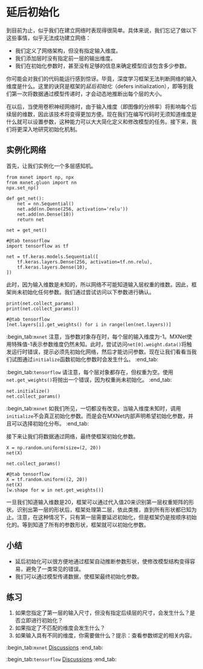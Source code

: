 # 延后初始化

到目前为止，似乎我们在建立网络时表现得很简单。具体来说，我们忘记了做以下这些事情，似乎无法成功建立网络：

* 我们定义了网络架构，但没有指定输入维度。
* 我们添加层时没有指定前一层的输出维度。
* 我们在初始化参数时，甚至没有足够的信息来确定模型应该包含多少参数。

你可能会对我们的代码能运行感到惊讶。毕竟，深度学习框架无法判断网络的输入维度是什么。这里的诀窍是框架的*延后初始化*（defers initialization），即等到我们第一次将数据通过模型传递时，才会动态地推断出每个层的大小。

在以后，当使用卷积神经网络时，由于输入维度（即图像的分辨率）将影响每个后续层的维数，因此该技术将变得更加方便。现在我们在编写代码时无须知道维度是什么就可以设置参数，这种能力可以大大简化定义和修改模型的任务。接下来，我们将更深入地研究初始化机制。

## 实例化网络

首先，让我们实例化一个多层感知机。

```{.python .input}
from mxnet import np, npx
from mxnet.gluon import nn
npx.set_np()

def get_net():
    net = nn.Sequential()
    net.add(nn.Dense(256, activation='relu'))
    net.add(nn.Dense(10))
    return net

net = get_net()
```

```{.python .input}
#@tab tensorflow
import tensorflow as tf

net = tf.keras.models.Sequential([
    tf.keras.layers.Dense(256, activation=tf.nn.relu),
    tf.keras.layers.Dense(10),
])
```

此时，因为输入维数是未知的，所以网络不可能知道输入层权重的维数。因此，框架尚未初始化任何参数。我们通过尝试访问以下参数进行确认。

```{.python .input}
print(net.collect_params)
print(net.collect_params())
```

```{.python .input}
#@tab tensorflow
[net.layers[i].get_weights() for i in range(len(net.layers))]
```

:begin_tab:`mxnet`
注意，当参数对象存在时，每个层的输入维度为-1。MXNet使用特殊值-1表示参数维度仍然未知。此时，尝试访问`net[0].weight.data()`将触发运行时错误，提示必须先初始化网络，然后才能访问参数。现在让我们看看当我们试图通过`initialize`函数初始化参数时会发生什么。
:end_tab:

:begin_tab:`tensorflow`
请注意，每个层对象都存在，但权重为空。使用`net.get_weights()`将抛出一个错误，因为权重尚未初始化。
:end_tab:

```{.python .input}
net.initialize()
net.collect_params()
```

:begin_tab:`mxnet`
如我们所见，一切都没有改变。当输入维度未知时，调用`initialize`不会真正初始化参数。而是会在MXNet内部声明希望初始化参数，并且可以选择初始化分布。
:end_tab:

接下来让我们将数据通过网络，最终使框架初始化参数。

```{.python .input}
X = np.random.uniform(size=(2, 20))
net(X)

net.collect_params()
```

```{.python .input}
#@tab tensorflow
X = tf.random.uniform((2, 20))
net(X)
[w.shape for w in net.get_weights()]
```

一旦我们知道输入维数是20，框架可以通过代入值20来识别第一层权重矩阵的形状。识别出第一层的形状后，框架处理第二层，依此类推，直到所有形状都已知为止。注意，在这种情况下，只有第一层需要延迟初始化，但是框架仍是按顺序初始化的。等到知道了所有的参数形状，框架就可以初始化参数。

## 小结

* 延后初始化可以很方便地通过框架自动推断参数形状，使修改模型结构变得容易，避免了一类常见的错误。
* 我们可以通过模型传递数据，使框架最终初始化参数。

## 练习

1. 如果您指定了第一层的输入尺寸，但没有指定后续层的尺寸，会发生什么？是否立即进行初始化？
1. 如果指定了不匹配的维度会发生什么？
1. 如果输入具有不同的维度，你需要做什么？提示：查看参数绑定的相关内容。

:begin_tab:`mxnet`
[Discussions](https://discuss.d2l.ai/t/1834)
:end_tab:

:begin_tab:`tensorflow`
[Discussions](https://discuss.d2l.ai/t/1833)
:end_tab:
